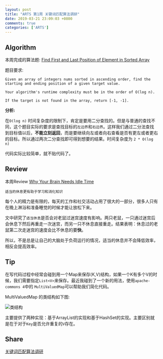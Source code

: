 ```yaml
---
layout: post
title: "ARTS 第1周 关键词匹配算法调研"
date: 2019-03-21 23:09:03 +0800
comments: true
categories: ['ARTS']
---
```


## Algorithm

本周完成的算法题: [Find First and Last Position of Element in Sorted Array](https://leetcode.com/problems/find-first-and-last-position-of-element-in-sorted-array/)

题目要求:

```
Given an array of integers nums sorted in ascending order, find the starting and ending position of a given target value.

Your algorithm's runtime complexity must be in the order of O(log n).

If the target is not found in the array, return [-1, -1].
```

**分析:**

在`O(log n)` 时间复杂度的限制下，肯定是要用二分查找的。但是与普通的查找不同，这个题目实际的要求是查找目标的`左边界`和`右边界`。这样我们通过二分法查找到目标值以后，**不能立刻返回**，而是要继续向左或者向右查看是否有更左或者更右的目标。所以通过两次二分查找即可得到想要的结果。时间复杂度为 `2 * O(log n)`

代码实际比较简单，就不贴代码了。


## Review

本周Review [Why Your Brain Needs Idle Time](https://medium.com/s/the-nuance/why-your-brain-needs-idle-time-e5d90b0ef1df)

`适当的休息更有助于学习和消化知识`

每个人的精力是有限的，每天的工作和社交活动占用了很大的一部分，很多人只有在晚上淋浴和准备睡觉的时候才能让放松下来。

文中研究了`适当休息`是否会对老鼠过迷宫速度有影响。两只老鼠，一只通过迷宫后会休息下然后再重走一次迷宫，而另一只不休息直接重走。结果表明：休息过的老鼠第二次走迷宫的速度会比不休息的要**快**。

所以，不是总是让自己的大脑处于负荷运行的情况，适当的休息并不会降低效率，相反会提高效率。

## Tip

在写代码过程中经常会碰到用一个Map来保存(K,V)结构，如果一个K有多个V的时候，我们需要指定`List<V>`来保存。最近我碰到了一个新的用法，使用`apache-commons 4`中的 `MultiValuedMap`可以帮助我们简化代码。

MultiValuedMap 的类结构如下图: 

![类结构](http://0bb6ac2.oss-cn-hongkong.aliyuncs.com/image/multihashmap.jpg?x-oss-process=style/origin)

主要提供了两种实现：基于ArrayList的实现和基于HashSet的实现。主要区别就是在于对于`Key`是否允许重复的`V`存在。

## Share

[关键词匹配算法调研](http://linuxlsx.top/blog/2019/03/21/guan-jian-ci-pi-pei-suan-fa-diao-yan/)


